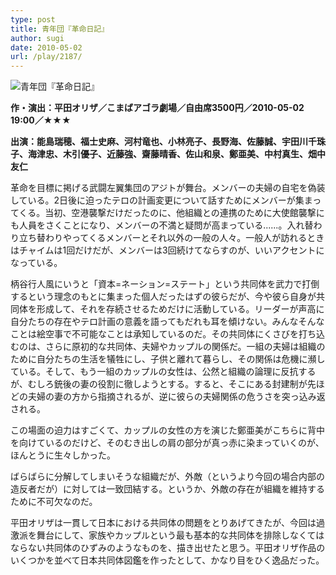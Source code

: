 ```yaml
---
type: post
title: 青年団『革命日記』
author: sugi
date: 2010-05-02
url: /play/2187/
---
```

<img src="/images/play/20100502.png" alt="青年団『革命日記』" class="alignleft" />

**作・演出：平田オリザ／こまばアゴラ劇場／自由席3500円／2010-05-02 19:00／★★★**

**出演：能島瑞穂、福士史麻、河村竜也、小林亮子、長野海、佐藤誠、宇田川千珠子、海津忠、木引優子、近藤強、齋藤晴香、佐山和泉、鄭亜美、中村真生、畑中友仁**

革命を目標に掲げる武闘左翼集団のアジトが舞台。メンバーの夫婦の自宅を偽装している。2日後に迫ったテロの計画変更について話すためにメンバーが集まってくる。当初、空港襲撃だけだったのに、他組織との連携のために大使館襲撃にも人員をさくことになり、メンバーの不満と疑問が高まっている......。入れ替わり立ち替わりやってくるメンバーとそれ以外の一般の人々。一般人が訪れるときはチャイムは1回だけだが、メンバーは3回続けてならすのが、いいアクセントになっている。

柄谷行人風にいうと「資本=ネーション=ステート」という共同体を武力で打倒するという理念のもとに集まった個人だったはずの彼らだが、今や彼ら自身が共同体を形成して、それを存続させるためだけに活動している。リーダーが声高に自分たちの存在やテロ計画の意義を語ってもだれも耳を傾けない。みんなそんなことは絵空事で不可能なことは承知しているのだ。その共同体にくさびを打ち込むのは、さらに原初的な共同体、夫婦やカップルの関係だ。一組の夫婦は組織のために自分たちの生活を犠牲にし、子供と離れて暮らし、その関係は危機に瀕している。そして、もう一組のカップルの女性は、公然と組織の論理に反抗するが、むしろ銃後の妻の役割に徹しようとする。すると、そこにある封建制が先ほどの夫婦の妻の方から指摘されるが、逆に彼らの夫婦関係の危うさを突っ込み返される。

この場面の迫力はすごくて、カップルの女性の方を演じた鄭亜美がこちらに背中を向けているのだけど、そのむき出しの肩の部分が真っ赤に染まっていくのが、ほんとうに生々しかった。

ばらばらに分解してしまいそうな組織だが、外敵（というより今回の場合内部の造反者だが）に対しては一致団結する。というか、外敵の存在が組織を維持するために不可欠なのだ。

平田オリザは一貫して日本における共同体の問題をとりあげてきたが、今回は過激派を舞台にして、家族やカップルという最も基本的な共同体を排除しなくてはならない共同体のひずみのようなものを、描き出せたと思う。平田オリザ作品のいくつかを並べて日本共同体図鑑を作ったとして、かなり目をひく逸品だった。
